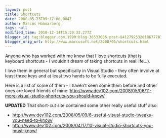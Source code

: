 ```yaml
---
layout: post
title: Shortcuts
date: 2008-05-23T09:17:00.004Z
author: Marcus Hammarberg
tags: null
modified_time: 2010-12-14T15:20:33.277Z
blogger_id: tag:blogger.com,1999:blog-36533086.post-8412792532818677787
blogger_orig_url: http://www.marcusoft.net/2008/05/shortcuts.html
---
```


Anyone
who has worked with me know that I love shortcuts
(that is
<span id="SPELLING_ERROR_11" class="blsp-spelling-error">keyboard
shortcuts - I <span
id="SPELLING_ERROR_13" class="blsp-spelling-error">wouldn't <span
id="SPELLING_ERROR_14" class="blsp-spelling-error">dream <span
id="SPELLING_ERROR_15" class="blsp-spelling-error">of <span
id="SPELLING_ERROR_16" class="blsp-spelling-error">taking <span
id="SPELLING_ERROR_17" class="blsp-spelling-error">shortcuts in
real <span id="SPELLING_ERROR_18"
class="blsp-spelling-error">life...).

I <span id="SPELLING_ERROR_19" class="blsp-spelling-error">love
<span id="SPELLING_ERROR_20" class="blsp-spelling-error">them in
general <span id="SPELLING_ERROR_21"
class="blsp-spelling-error">but <span id="SPELLING_ERROR_22"
class="blsp-spelling-error">specifically in <span
id="SPELLING_ERROR_23" class="blsp-spelling-error">Visual
Studio - <span id="SPELLING_ERROR_24"
class="blsp-spelling-error">they <span id="SPELLING_ERROR_25"
class="blsp-spelling-error">often <span id="SPELLING_ERROR_26"
class="blsp-spelling-error">involve <span id="SPELLING_ERROR_27"
class="blsp-spelling-error">at <span id="SPELLING_ERROR_28"
class="blsp-spelling-error">least <span id="SPELLING_ERROR_29"
class="blsp-spelling-error">three <span id="SPELLING_ERROR_30"
class="blsp-spelling-error">keys and <span id="SPELLING_ERROR_31"
class="blsp-spelling-error">at <span id="SPELLING_ERROR_32"
class="blsp-spelling-error">least <span id="SPELLING_ERROR_33"
class="blsp-spelling-error">two hands <span
id="SPELLING_ERROR_34" class="blsp-spelling-error">to be <span
id="SPELLING_ERROR_35" class="blsp-spelling-error">fully <span
id="SPELLING_ERROR_36" class="blsp-spelling-error">executed.

<span id="SPELLING_ERROR_37" class="blsp-spelling-error">Here is
a list <span id="SPELLING_ERROR_38"
class="blsp-spelling-error">of <span id="SPELLING_ERROR_39"
class="blsp-spelling-error">some <span id="SPELLING_ERROR_40"
class="blsp-spelling-error">of <span id="SPELLING_ERROR_41"
class="blsp-spelling-error">them - I <span id="SPELLING_ERROR_42"
class="blsp-spelling-error">haven't <span id="SPELLING_ERROR_43"
class="blsp-spelling-error">seen <span id="SPELLING_ERROR_44"
class="blsp-spelling-error">some <span id="SPELLING_ERROR_45"
class="blsp-spelling-error">them <span id="SPELLING_ERROR_46"
class="blsp-spelling-error">before and <span
id="SPELLING_ERROR_47" class="blsp-spelling-error">other <span
id="SPELLING_ERROR_48" class="blsp-spelling-error">ones <span
id="SPELLING_ERROR_49" class="blsp-spelling-error">are <span
id="SPELLING_ERROR_50" class="blsp-spelling-error">loved <span
id="SPELLING_ERROR_51" class="blsp-spelling-error">friends <span
id="SPELLING_ERROR_52" class="blsp-spelling-error">of <span
id="SPELLING_ERROR_53" class="blsp-spelling-error">mine:
<http://www.dev102.com/2008/05/06/11-more-visual-studio-shortcuts-you-should-know/>

**UPDATED**
That short-cut site contained some other really useful stuff also:

- <http://www.dev102.com/2008/05/09/6-useful-visual-studio-tweaks-you-need-to-know/>
- <http://www.dev102.com/2008/04/17/10-visual-studio-shortcuts-you-must-know/>
